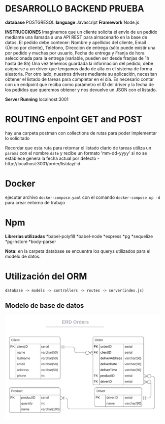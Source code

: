 # DESARROLLO BACKEND PRUEBA


**database** POSTGRESQL 
**language** Javascript
**Framework** Node.js

**INSTRUCCIONES** Imaginemos que un cliente solicita el envío de un pedido mediante una llamada a una API REST para
almacenarlo en la base de datos. El pedido debe contener: Nombre y apellidos del cliente, Email (Único por
cliente), Teléfono, Dirección de entrega (sólo puede existir una por pedido y muchas por usuario, Fecha de
entrega y Franja de hora seleccionada para la entrega (variable, pueden ser desde franjas de 1h hasta de 8h)
Una vez tenemos guardada la información del pedido, debe asignarse a un driver que tengamos dado de alta en
el sistema de forma aleatoria. Por otro lado, nuestros drivers mediante su aplicación, necesitan obtener el listado
de tareas para completar en el día. Es necesario contar con un endpoint que reciba como parámetro el ID del
driver y la fecha de los pedidos que queremos obtener y nos devuelve un JSON con el listado.

**Server Running** localhost:3001

# ROUTING enpoint GET and POST
hay una carpeta postman con collections de rutas para poder implementar lo solicitado

Recordar que esta ruta para retornar el listado diario de tareas utiliza un `params` con el nombre `date` y recibe un formato 'mm-dd-yyyy'
si no se establece genera la fecha actual por defecto
-http://localhost:3001/order/listday/:id

# Docker
ejecutar archivo `docker-compose.yaml` con el comando `docker-compose up -d` para crear entorno de trabajo

# Npm
**Librerias utilizadas**
*babel-polyfill
*babel-node
*express
*pg
*sequelize
*pg-hstore
*body-parser

**Nota:** en la carpeta database se encuentra los querys utilizados para el modelo de datos.


# Utilización del ORM
`database -> models -> controllers -> routes -> server(index.js)`


## Modelo de base de datos

![Modelo de bae de datos](https://github.com/jromerop22/APIRestFull_Node.js/blob/master/src/database/ModeloDatos.png)
